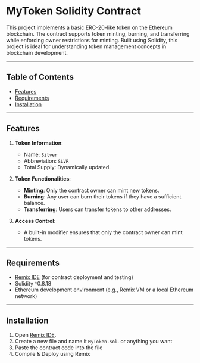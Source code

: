 # MyToken Solidity Contract

This project implements a basic ERC-20-like token on the Ethereum blockchain. The contract supports token minting, burning, and transferring while enforcing owner restrictions for minting. Built using Solidity, this project is ideal for understanding token management concepts in blockchain development.

---

## Table of Contents

- [Features](#features)
- [Requirements](#requirements)
- [Installation](#installation)

---

## Features

1. **Token Information**:
   - Name: `Silver`
   - Abbreviation: `SLVR`
   - Total Supply: Dynamically updated.

2. **Token Functionalities**:
   - **Minting**: Only the contract owner can mint new tokens.
   - **Burning**: Any user can burn their tokens if they have a sufficient balance.
   - **Transferring**: Users can transfer tokens to other addresses.

3. **Access Control**:
   - A built-in modifier ensures that only the contract owner can mint tokens.

---

## Requirements

- [Remix IDE](https://remix.ethereum.org/) (for contract deployment and testing)
- Solidity ^0.8.18
- Ethereum development environment (e.g., Remix VM or a local Ethereum network)

---

## Installation

1. Open [Remix IDE](https://remix.ethereum.org/).
2. Create a new file and name it `MyToken.sol`. or anything you want
3. Paste the contract code into the file
4. Compile & Deploy using Remix

